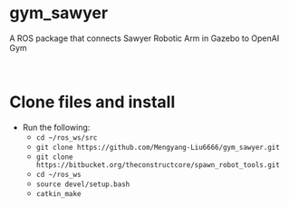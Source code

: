 # gym_sawyer
A ROS package that connects Sawyer Robotic Arm in Gazebo to OpenAI Gym

<br>

# Clone files and install
*   Run the following:
    *   `cd ~/ros_ws/src`
    *   `git clone https://github.com/Mengyang-Liu6666/gym_sawyer.git`
    *   `git clone https://bitbucket.org/theconstructcore/spawn_robot_tools.git`
    *   `cd ~/ros_ws`
    *   `source devel/setup.bash`
    *   `catkin_make`
